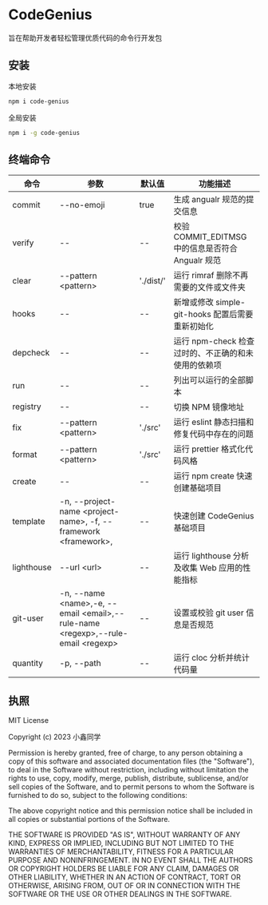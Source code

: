 # CodeGenius

旨在帮助开发者轻松管理优质代码的命令行开发包

## 安装

本地安装

```bash
npm i code-genius
```

全局安装

```bash
npm i -g code-genius
```

## 终端命令

| 命令       | 参数                                                                                     | 默认值    | 功能描述                                            |
| ---------- | ---------------------------------------------------------------------------------------- | --------- | --------------------------------------------------- |
| commit     | --no-emoji                                                                               | true      | 生成 angualr 规范的提交信息                         |
| verify     | --                                                                                       | --        | 校验 COMMIT_EDITMSG 中的信息是否符合 Angualr 规范   |
| clear      | --pattern \<pattern\>                                                                    | './dist/' | 运行 rimraf 删除不再需要的文件或文件夹              |
| hooks      | --                                                                                       | --        | 新增或修改 simple-git-hooks 配置后需要重新初始化    |
| depcheck   | --                                                                                       | --        | 运行 npm-check 检查过时的、不正确的和未使用的依赖项 |
| run        | --                                                                                       | --        | 列出可以运行的全部脚本                              |
| registry   | --                                                                                       | --        | 切换 NPM 镜像地址                                   |
| fix        | --pattern \<pattern\>                                                                    | './src'   | 运行 eslint 静态扫描和修复代码中存在的问题          |
| format     | --pattern \<pattern\>                                                                    | './src'   | 运行 prettier 格式化代码风格                        |
| create     | --                                                                                       | --        | 运行 npm create 快速创建基础项目                    |
| template   | -n, --project-name \<project-name\>, -f, --framework \<framework\>,                      | --        | 快速创建 CodeGenius 基础项目                        |
| lighthouse | --url \<url\>                                                                            | --        | 运行 lighthouse 分析及收集 Web 应用的性能指标       |
| git-user   | -n, --name \<name\>,-e, --email \<email\>,--rule-name \<regexp\>,--rule-email \<regexp\> | --        | 设置或校验 git user 信息是否规范                    |
| quantity   | -p, --path <path>                                                                        | --        | 运行 cloc 分析并统计代码量                          |

## 执照

MIT License

Copyright (c) 2023 小鑫同学

Permission is hereby granted, free of charge, to any person obtaining a copy
of this software and associated documentation files (the "Software"), to deal
in the Software without restriction, including without limitation the rights
to use, copy, modify, merge, publish, distribute, sublicense, and/or sell
copies of the Software, and to permit persons to whom the Software is
furnished to do so, subject to the following conditions:

The above copyright notice and this permission notice shall be included in all
copies or substantial portions of the Software.

THE SOFTWARE IS PROVIDED "AS IS", WITHOUT WARRANTY OF ANY KIND, EXPRESS OR
IMPLIED, INCLUDING BUT NOT LIMITED TO THE WARRANTIES OF MERCHANTABILITY,
FITNESS FOR A PARTICULAR PURPOSE AND NONINFRINGEMENT. IN NO EVENT SHALL THE
AUTHORS OR COPYRIGHT HOLDERS BE LIABLE FOR ANY CLAIM, DAMAGES OR OTHER
LIABILITY, WHETHER IN AN ACTION OF CONTRACT, TORT OR OTHERWISE, ARISING FROM,
OUT OF OR IN CONNECTION WITH THE SOFTWARE OR THE USE OR OTHER DEALINGS IN THE
SOFTWARE.

